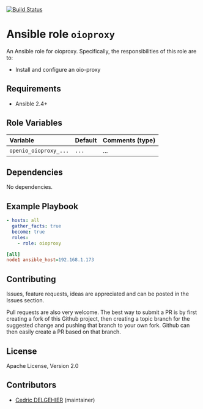 [![Build Status](https://travis-ci.org/open-io/ansible-role-openio-oioproxy.svg?branch=master)](https://travis-ci.org/open-io/ansible-role-openio-oioproxy)
# Ansible role `oioproxy`

An Ansible role for oioproxy. Specifically, the responsibilities of this role are to:

- Install and configure an oio-proxy

## Requirements

- Ansible 2.4+

## Role Variables


| Variable   | Default | Comments (type)  |
| :---       | :---    | :---             |
| `openio_oioproxy_...` | `...`   | ...              |

## Dependencies

No dependencies.

## Example Playbook

```yaml
- hosts: all
  gather_facts: true
  become: true
  roles:
    - role: oioproxy
```


```ini
[all]
node1 ansible_host=192.168.1.173
```

## Contributing

Issues, feature requests, ideas are appreciated and can be posted in the Issues section.

Pull requests are also very welcome.
The best way to submit a PR is by first creating a fork of this Github project, then creating a topic branch for the suggested change and pushing that branch to your own fork.
Github can then easily create a PR based on that branch.

## License

Apache License, Version 2.0

## Contributors

- [Cedric DELGEHIER](https://github.com/cdelgehier) (maintainer)
